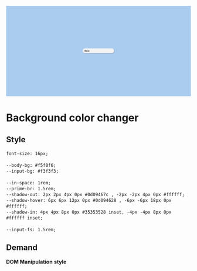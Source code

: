 ![](https://github.com/pixelsnail7/100-project-in-Javascript-/blob/main/background-color-changer/background-color-changer.png?raw=true)

# Background color changer

## Style 

    font-size: 16px;
    
    --body-bg: #f5f0f6;
    --input-bg: #f3f3f3;
    
    --in-space: 1rem;
    --prime-br: 1.5rem;
    --shadow-out: 2px 2px 4px 0px #0d09467c , -2px -2px 4px 0px #ffffff;
    --shadow-hover: 6px 6px 12px 0px #0d094628 , -6px -6px 18px 0px #ffffff;
    --shadow-in: 4px 4px 8px 0px #35353528 inset, -4px -4px 8px 0px #ffffff inset;

    --input-fs: 1.5rem;

## Demand 

**DOM Manipulation**
**style**

  
